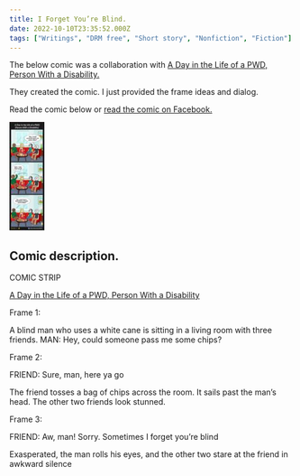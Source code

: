 ```yaml
---
title: I Forget You’re Blind.
date: 2022-10-10T23:35:52.000Z
tags: ["Writings", "DRM free", "Short story", "Nonfiction", "Fiction"]
---
```


The below comic was a collaboration with [A Day in the Life of a PWD, Person With a Disability.](https://www.facebook.com/ADayintheLifeofaPWD?__cft__[0]=AZU0QuutWPYhyz1hsynMFHV3ww2lRhdqG7hETPSkaG-xbT1V_bXgHW3MFy7SxziX0-q6CFiWweeyuS0TSi_5j8VPHhq2Li0vv1NDL92FJlH8byE83FdijzxxOlQcWrkmory_g43A9qnE0-A1mPfMlGpELqyFhBPrt9vo22RwOs9H2PDFtVlAAqjb_uIgrrrHslI&__tn__=-UC%2CP-R)

They created the comic. I just provided the frame ideas and dialog.

Read the comic below or [read the comic on Facebook.](https://www.facebook.com/photo/?fbid=479531937552074&set=a.466461358859132&__cft__[0]=AZX9JIbwRWgOMECQA4dYle54VxtYZWueCX9hiPC6V8p_gVlsr_RVBKVL_DEFNh5QuXvcIte5Q8aBTeMFBig1t3XadJo4IY2v4UAOKRv13CpfdM8Bnet3asj4huZC_SfrATEFu3brBDVhbzRc6QcNRYU6&__tn__=EH-R)

[![COMIC STRIP. Frame 1. A blind man who uses a white cane is sitting in a living room with three friends. MAN: Hey, could someone pass me some chips? Frame 2. FRIEND, Sure, man, here ya go! The friend tosses a bag of chips across the room. It sails past the man's head. The other two friends look stunned. Frame 3. FRIEND, Aw, man! Sorry. Sometimes I forget you're blind. Exasperated, the man rolls his eyes, and the other two stare at the friend in awkward silence.](/img/blind-man-chips-comic-small.jpeg)](/img/blind-man-chips-comic.jpeg)

## Comic description.

COMIC STRIP

[A Day in the Life of a PWD, Person With a Disability](https://www.facebook.com/ADayintheLifeofaPWD?__cft__[0]=AZU0QuutWPYhyz1hsynMFHV3ww2lRhdqG7hETPSkaG-xbT1V_bXgHW3MFy7SxziX0-q6CFiWweeyuS0TSi_5j8VPHhq2Li0vv1NDL92FJlH8byE83FdijzxxOlQcWrkmory_g43A9qnE0-A1mPfMlGpELqyFhBPrt9vo22RwOs9H2PDFtVlAAqjb_uIgrrrHslI&__tn__=-UC%2CP-R)

Frame 1:

A blind man who uses a white cane is sitting in a living room with three friends. MAN: Hey, could someone pass me some chips?

Frame 2:

FRIEND: Sure, man, here ya go

The friend tosses a bag of chips across the room. It sails past the man’s head. The other two friends look stunned.

Frame 3:

FRIEND: Aw, man! Sorry. Sometimes I forget you’re blind

Exasperated, the man rolls his eyes, and the other two stare at the friend in awkward silence
